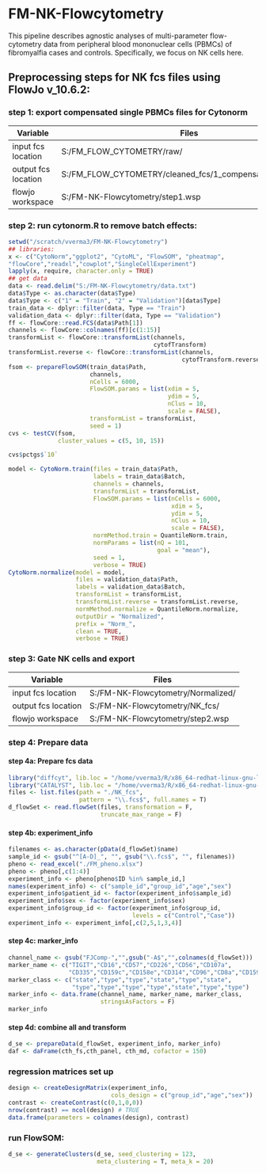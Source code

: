 # FM-NK-Flowcytometry
This pipeline describes agnostic analyses of multi-parameter flow-cytometry data from peripheral blood mononuclear cells (PBMCs) of fibromyalfia cases and controls. Specifically, we focus on NK cells here.


## Preprocessing steps for NK fcs files using FlowJo v_10.6.2:
### step 1: export compensated single PBMCs files for Cytonorm
| Variable            | Files         | 
|--|--| 
|input fcs location  | S:/FM_FLOW_CYTOMETRY/raw/|
|output fcs location | S:/FM_FLOW_CYTOMETRY/cleaned_fcs/1_compensated_raw/D_NK/|
|flowjo workspace    | S:/FM-NK-Flowcytometry/step1.wsp|

### step 2: run cytonorm.R to remove batch effects:
```R
setwd("/scratch/vverma3/FM-NK-Flowcytometry")
## libraries:
x <- c("CytoNorm","ggplot2", "CytoML", "FlowSOM", "pheatmap",
"flowCore","readxl","cowplot","SingleCellExperiment")
lapply(x, require, character.only = TRUE)
## get data
data <- read.delim("S:/FM-NK-Flowcytometry/data.txt")
data$Type <- as.character(data$Type)
data$Type <- c("1" = "Train", "2" = "Validation")[data$Type]
train_data <- dplyr::filter(data, Type == "Train")
validation_data <- dplyr::filter(data, Type == "Validation")
ff <- flowCore::read.FCS(data$Path[1])
channels <- flowCore::colnames(ff)[c(1:15)]
transformList <- flowCore::transformList(channels,
                                         cytofTransform)
transformList.reverse <- flowCore::transformList(channels,
                                                 cytofTransform.reverse)
fsom <- prepareFlowSOM(train_data$Path,
                       channels,
                       nCells = 6000,
                       FlowSOM.params = list(xdim = 5,
                                             ydim = 5,
                                             nClus = 10,
                                             scale = FALSE),
                       transformList = transformList,
                       seed = 1)
cvs <- testCV(fsom,
              cluster_values = c(5, 10, 15))

cvs$pctgs$`10`

model <- CytoNorm.train(files = train_data$Path,
                        labels = train_data$Batch,
                        channels = channels,
                        transformList = transformList,
                        FlowSOM.params = list(nCells = 6000,
                                              xdim = 5,
                                              ydim = 5,
                                              nClus = 10,
                                              scale = FALSE),
                        normMethod.train = QuantileNorm.train,
                        normParams = list(nQ = 101,
                                          goal = "mean"),
                        seed = 1,
                        verbose = TRUE)
CytoNorm.normalize(model = model,
                   files = validation_data$Path,
                   labels = validation_data$Batch,
                   transformList = transformList,
                   transformList.reverse = transformList.reverse,
                   normMethod.normalize = QuantileNorm.normalize,
                   outputDir = "Normalized",
                   prefix = "Norm_",
                   clean = TRUE,
                   verbose = TRUE)
```

### step 3: Gate NK cells and export
| Variable            | Files         | 
|--|--| 
|input fcs location  | S:/FM-NK-Flowcytometry/Normalized/|
|output fcs location | S:/FM-NK-Flowcytometry/NK_fcs/|
|flowjo workspace    | S:/FM-NK-Flowcytometry/step2.wsp|

### step 4: Prepare data
#### step 4a: Prepare fcs data
```R
library("diffcyt", lib.loc = "/home/vverma3/R/x86_64-redhat-linux-gnu-library/3.6")
library("CATALYST", lib.loc = "/home/vverma3/R/x86_64-redhat-linux-gnu-library/3.6")
files <- list.files(path = "./NK_fcs",
                    pattern = "\\.fcs$", full.names = T)
d_flowSet <- read.flowSet(files, transformation = F,
                          truncate_max_range = F)
```
#### step 4b: experiment_info
```R
filenames <- as.character(pData(d_flowSet)$name)
sample_id <- gsub("^[A-D]_", "", gsub("\\.fcs$", "", filenames))
pheno <- read_excel("./FM_pheno.xlsx")
pheno <- pheno[,c(1:4)]
experiment_info <- pheno[pheno$ID %in% sample_id,]
names(experiment_info) <- c("sample_id","group_id","age","sex")
experiment_info$patient_id <- factor(experiment_info$sample_id)
experiment_info$sex <- factor(experiment_info$sex)
experiment_info$group_id <- factor(experiment_info$group_id,
                                   levels = c("Control","Case"))
experiment_info <- experiment_info[,c(2,5,1,3,4)]

```
#### step 4c: marker_info 
```R
channel_name <- gsub("FJComp-","",gsub("-A$","",colnames(d_flowSet)))
marker_name <- c("TIGIT","CD16","CD57","CD226","CD56","CD107a",
                 "CD335","CD159c","CD158e","CD314","CD96","CD8a","CD159a")
marker_class <- c("state","type","type","state","type","state",
                  "type","type","type","type","state","type","type")
marker_info <- data.frame(channel_name, marker_name, marker_class,
                          stringsAsFactors = F)
marker_info
```
#### step 4d: combine all and transform
```R
d_se <- prepareData(d_flowSet, experiment_info, marker_info)
daf <- daFrame(cth_fs,cth_panel, cth_md, cofactor = 150)
```
### regression matrices set up
```R
design <- createDesignMatrix(experiment_info,
                             cols_design = c("group_id","age","sex"))
contrast <- createContrast(c(0,1,0,0))
nrow(contrast) == ncol(design) # TRUE
data.frame(parameters = colnames(design), contrast)
```
### run FlowSOM:
```R
d_se <- generateClusters(d_se, seed_clustering = 123,
                         meta_clustering = T, meta_k = 20)
```



















